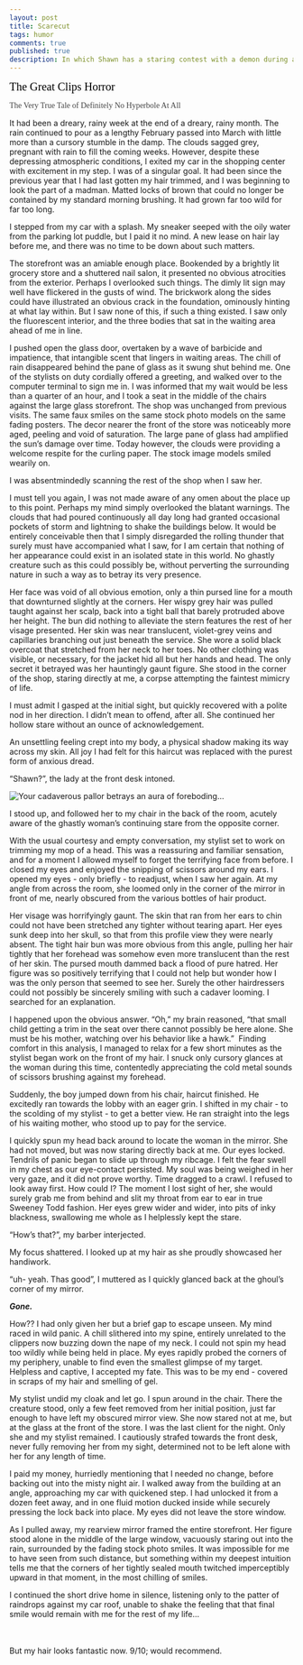 ```yaml
---
layout: post
title: Scarecut
tags: humor
comments: true
published: true
description: In which Shawn has a staring contest with a demon during a haircut.
---
```


<span style="color:#000;font-family:serif; font-size:20px;">The Great Clips Horror</span>

<span style="color:#444;font-family:serif;">The Very True Tale of Definitely No Hyperbole At All</span>

It had been a dreary, rainy week at the end of a dreary, rainy month. The rain continued to pour as a lengthy February passed into March with little more than a cursory stumble in the damp. The clouds sagged grey, pregnant with rain to fill the coming weeks. However, despite these depressing atmospheric conditions, I exited my car in the shopping center with excitement in my step. I was of a singular goal. It had been since the previous year that I had last gotten my hair trimmed, and I was beginning to look the part of a madman. Matted locks of brown that could no longer be contained by my standard morning brushing. It had grown far too wild for far too long.

I stepped from my car with a splash. My sneaker seeped with the oily water from the parking lot puddle, but I paid it no mind. A new lease on hair lay before me, and there was no time to be down about such matters.

The storefront was an amiable enough place. Bookended by a brightly lit grocery store and a shuttered nail salon, it presented no obvious atrocities from the exterior. Perhaps I overlooked such things. The dimly lit sign may well have flickered in the gusts of wind. The brickwork along the sides could have illustrated an obvious crack in the foundation, ominously hinting at what lay within. But I saw none of this, if such a thing existed. I saw only the fluorescent interior, and the three bodies that sat in the waiting area ahead of me in line.

I pushed open the glass door, overtaken by a wave of barbicide and impatience, that intangible scent that lingers in waiting areas. The chill of rain disappeared behind the pane of glass as it swung shut behind me. One of the stylists on duty cordially offered a greeting, and walked over to the computer terminal to sign me in. I was informed that my wait would be less than a quarter of an hour, and I took a seat in the middle of the chairs against the large glass storefront. The shop was unchanged from previous visits. The same faux smiles on the same stock photo models on the same fading posters. The decor nearer the front of the store was noticeably more aged, peeling and void of saturation. The large pane of glass had amplified the sun’s damage over time. Today however, the clouds were providing a welcome respite for the curling paper. The stock image models smiled wearily on.

I was absentmindedly scanning the rest of the shop when I saw her.

I must tell you again, I was not made aware of any omen about the place up to this point. Perhaps my mind simply overlooked the blatant warnings. The clouds that had poured continuously all day long had granted occasional pockets of storm and lightning to shake the buildings below. It would be entirely conceivable then that I simply disregarded the rolling thunder that surely must have accompanied what I saw, for I am certain that nothing of her appearance could exist in an isolated state in this world. No ghastly creature such as this could possibly be, without perverting the surrounding nature in such a way as to betray its very presence.

Her face was void of all obvious emotion, only a thin pursed line for a mouth that downturned slightly at the corners. Her wispy grey hair was pulled taught against her scalp, back into a tight ball that barely protruded above her height. The bun did nothing to alleviate the stern features the rest of her visage presented. Her skin was near translucent, violet-grey veins and capillaries branching out just beneath the service. She wore a solid black overcoat that stretched from her neck to her toes. No other clothing was visible, or necessary, for the jacket hid all but her hands and head. The only secret it betrayed was her hauntingly gaunt figure. She stood in the corner of the shop, staring directly at me, a corpse attempting the faintest mimicry of life.

I must admit I gasped at the initial sight, but quickly recovered with a polite nod in her direction. I didn’t mean to offend, after all. She continued her hollow stare without an ounce of acknowledgement.

An unsettling feeling crept into my body, a physical shadow making its way across my skin. All joy I had felt for this haircut was replaced with the purest form of anxious dread.

“Shawn?”, the lady at the front desk intoned.

![Your cadaverous pallor betrays an aura of foreboding...](http://i.imgur.com/OXgbu4b.png "Your cadaverous pallor betrays an aura of foreboding...")

I stood up, and followed her to my chair in the back of the room, acutely aware of the ghastly woman’s continuing stare from the opposite corner.

With the usual courtesy and empty conversation, my stylist set to work on trimming my mop of a head. This was a reassuring and familiar sensation, and for a moment I allowed myself to forget the terrifying face from before. I closed my eyes and enjoyed the snipping of scissors around my ears.
I opened my eyes - only briefly - to readjust, when I saw her again. At my angle from across the room, she loomed only in the corner of the mirror in front of me, nearly obscured from the various bottles of hair product.

Her visage was horrifyingly gaunt. The skin that ran from her ears to chin could not have been stretched any tighter without tearing apart. Her eyes sunk deep into her skull, so that from this profile view they were nearly absent. The tight hair bun was more obvious from this angle, pulling her hair tightly that her forehead was somehow even more translucent than the rest of her skin. The pursed mouth dammed back a flood of pure hatred. Her figure was so positively terrifying that I could not help but wonder how I was the only person that seemed to see her. Surely the other hairdressers could not possibly be sincerely smiling with such a cadaver looming. I searched for an explanation.

I happened upon the obvious answer. “Oh,” my brain reasoned, “that small child getting a trim in the seat over there cannot possibly be here alone. She must be his mother, watching over his behavior like a hawk.”  Finding comfort in this analysis, I managed to relax for a few short minutes as the stylist began work on the front of my hair. I snuck only cursory glances at the woman during this time, contentedly appreciating the cold metal sounds of scissors brushing against my forehead.

Suddenly, the boy jumped down from his chair, haircut finished. He excitedly ran towards the lobby with an eager grin. I shifted in my chair - to the scolding of my stylist - to get a better view. He ran straight into the legs of his waiting mother, who stood up to pay for the service.

I quickly spun my head back around to locate the woman in the mirror. She had not moved, but was now staring directly back at me. Our eyes locked.
Tendrils of panic began to slide up through my ribcage. I felt the fear swell in my chest as our eye-contact persisted. My soul was being weighed in her very gaze, and it did not prove worthy. Time dragged to a crawl. I refused to look away first. How could I? The moment I lost sight of her, she would surely grab me from behind and slit my throat from ear to ear in true Sweeney Todd fashion. Her eyes grew wider and wider, into pits of inky blackness, swallowing me whole as I helplessly kept the stare.

“How’s that?”, my barber interjected.

My focus shattered. I looked up at my hair as she proudly showcased her handiwork.

“uh- yeah. Thas good”, I muttered as I quickly glanced back at the ghoul’s corner of my mirror.

***Gone.***

How?? I had only given her but a brief gap to escape unseen. My mind raced in wild panic. A chill slithered into my spine, entirely unrelated to the clippers now buzzing down the nape of my neck. I could not spin my head too wildly while being held in place. My eyes rapidly probed the corners of my periphery, unable to find even the smallest glimpse of my target. Helpless and captive, I accepted my fate. This was to be my end - covered in scraps of my hair and smelling of gel.

My stylist undid my cloak and let go. I spun around in the chair. There the creature stood, only a few feet removed from her initial position, just far enough to have left my obscured mirror view. She now stared not at me, but at the glass at the front of the store. I was the last client for the night. Only she and my stylist remained. I cautiously strafed towards the front desk, never fully removing her from my sight, determined not to be left alone with her for any length of time.

I paid my money, hurriedly mentioning that I needed no change, before backing out into the misty night air. I walked away from the building at an angle, approaching my car with quickened step. I had unlocked it from a dozen feet away, and in one fluid motion ducked inside while securely pressing the lock back into place. My eyes did not leave the store window.

As I pulled away, my rearview mirror framed the entire storefront. Her figure stood alone in the middle of the large window, vacuously staring out into the rain, surrounded by the fading stock photo smiles. It was impossible for me to have seen from such distance, but something within my deepest intuition tells me that the corners of her tightly sealed mouth twitched imperceptibly upward in that moment, in the most chilling of smiles.

I continued the short drive home in silence, listening only to the patter of raindrops against my car roof, unable to shake the feeling that that final smile would remain with me for the rest of my life...

<br/>
<br/>
But my hair looks fantastic now. 9/10; would recommend.
